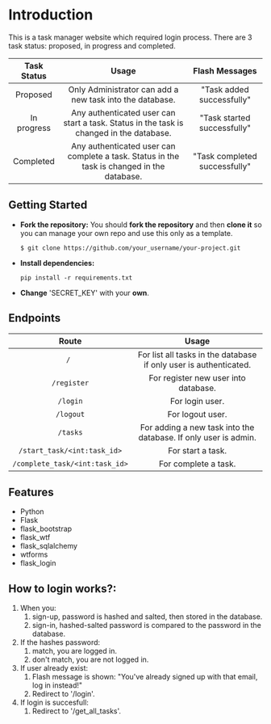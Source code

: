 # Introduction
This is a task manager website which required login process. 
There are 3 task status: proposed, in progress and completed.
   
|Task Status |Usage | Flash Messages |
| :-:        | :-: |  :-: |
|Proposed    |Only Administrator can add a new task into the database.|"Task added successfully"|
|In progress |Any authenticated user can start a task. Status in the task is changed in the database. |"Task started successfully" |
|Completed  |Any authenticated user can complete a task. Status in the task is changed in the database. |"Task completed successfully" |


## Getting Started
- **Fork the repository:** You should **fork the repository** and then **clone it** so you can manage your own repo and use this only as a template.
  ```
  $ git clone https://github.com/your_username/your-project.git
  ```
- **Install dependencies:**

  ```
  pip install -r requirements.txt
  ```
- **Change** 'SECRET_KEY' with your **own**.

## Endpoints
|Route |Usage |
| :-:  | :-: |
|`/ `  | For list all tasks in the database if only user is authenticated.|
|`/register`  | For register new user into database.|
|`/login`  | For login user.|
|`/logout`  | For logout user.|
|`/tasks`  | For adding a new task into the database. If only user is admin.|
|`/start_task/<int:task_id>`  | For start a task.|
|`/complete_task/<int:task_id>`  | For complete a task.|


## Features
- Python
- Flask
- flask_bootstrap
- flask_wtf
- flask_sqlalchemy
- wtforms
- flask_login
  
## **How to login works?:** 
1. When you:
    1. sign-up, password is hashed and salted, then stored in the database.
    2. sign-in, hashed-salted password is compared to the password in the database.
2. If the hashes password:
    1. match, you are logged in.
    2. don't match, you are not logged in.
3. If user already exist:
   1. Flash message is shown: "You've already signed up with that email, log in instead!"
   2. Redirect to '/login'.
4. If login is succesfull:
   1. Redirect to '/get_all_tasks'. 
       
